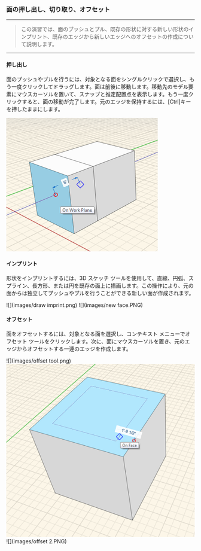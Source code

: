 

### 面の押し出し、切り取り、オフセット

---

> この演習では、面のプッシュとプル、既存の形状に対する新しい形状のインプリント、既存のエッジから新しいエッジへのオフセットの作成について説明します。

---

#### 押し出し

面のプッシュやプルを行うには、対象となる面をシングルクリックで選択し、もう一度クリックしてドラッグします。面は前後に移動します。移動先のモデル要素にマウスカーソルを置いて、スナップと推定配置点を表示します。もう一度クリックすると、面の移動が完了します。元のエッジを保持するには、[Ctrl]キーを押したままにします。

![](images/extrude.png)

#### インプリント

形状をインプリントするには、3D スケッチ ツールを使用して、直線、円弧、スプライン、長方形、または円を既存の面上に描画します。この操作により、元の面からは独立してプッシュやプルを行うことができる新しい面が作成されます。

![](images/draw imprint.png) ![](images/new face.PNG)

#### オフセット

面をオフセットするには、対象となる面を選択し、コンテキスト メニューでオフセット ツールをクリックします。次に、面にマウスカーソルを置き、元のエッジからオフセットする一連のエッジを作成します。

![](images/offset tool.png) ![](images/offset.png) ![](images/offset 2.PNG)

